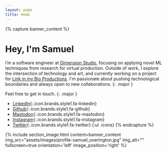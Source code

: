 ```yaml
---
layout: page
title: Home
---
```



{% capture banner_content %}
# Hey, I'm Samuel

I’m a software engineer at [Dimension Studio](https://dimensionstudio.co/), focusing on applying novel ML techniques from research for virtual production. Outside of work, I explore the intersection of technology and art, and currently working on a project for [Link in my Bio Productions](https://www.linkinmybioproductions.com/). I'm passionate about pushing technological boundaries and always open to new collaborations.
{: .major }

Feel free to get in touch.
{: .major }

- [<span class='label'>LinkedIn</span>](https://www.linkedin.com/in/scoverington){:.icon.brands.style1.fa-linkedin}
- [<span class='label'>Github</span>](https://github.com/overington){:.icon.brands.style1.fa-github}
- [<span class='label'>Mastodon</span>](https://mathstodon.xyz/@overington){:.icon.brands.style1.fa-mastodon}
- [<span class='label'>Instagram</span>](https://www.instagram.com/hybrideating/){:.icon.brands.style1.fa-instagram}
- [<span class='label'>Twitter</span>](https://twitter.com/overington){:.icon.brands.style1.fa-twitter} 
{:ul .icons}
{% endcapture %}

{% include section_image.html
    content=banner_content
    img_src="assets/images/profile-samuel_overington.jpg"
    img_alt=""
    fullscreen=true
    orientation='left'
    image_position='right'
    %}